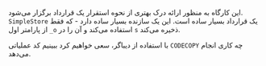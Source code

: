 این کارگاه به منظور ارائه درک بهتری از نحوه استقرار یک قرارداد برگزار می‌شود.
`SimpleStore` یک قرارداد بسیار ساده است.
این یک سازنده بسیار ساده دارد - که فقط از پارامتر اول `_o` استفاده می‌کند و آن را در `s` ذخیره می‌کند.

با استفاده از دیباگر، سعی خواهیم کرد ببینیم کد عملیاتی `CODECOPY` چه کاری انجام می‌دهد.
